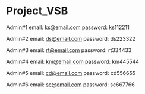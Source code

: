 # Project_VSB

Admin#1 
email: ks@email.com
password: ks112211

Admin#2
email: ds@email.com
password: ds223322

Admin#3
email: rt@email.com
password: rt334433

Admin#4
email: km@email.com
password: km445544

Admin#5
email: cd@email.com
password: cd556655

Admin#6
email: sc@email.com
password: sc667766

